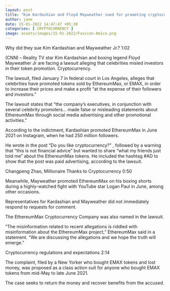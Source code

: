 ```yaml
---
layout: post
title: "Kim Kardashian and Floyd Mayweather sued for promoting cryptocurrency"
author: jane 
date: 15-01-2022 14:47:47 +05:30 
categories: [ CRYPTOCURRENCY ] 
image: assets/images/15-01-2022/Favicon-Amico.png
---
```

Why did they sue Kim Kardashian and Mayweather Jr.? 1:02

(CNN) – Reality TV star Kim Kardashian and boxing legend Floyd Mayweather Jr are facing a lawsuit alleging that celebrities misled investors in their token promotion. Cryptocurrency.

The lawsuit, filed January 7 in federal court in Los Angeles, alleges that celebrities have promoted tokens sold by EthereumMax, or EMAX, in order to increase their prices and make a profit “at the expense of their followers and investors.”

The lawsuit states that “the company’s executives, in conjunction with several celebrity promoters… made false or misleading statements about EthereumMax through social media advertising and other promotional activities.”

According to the indictment, Kardashian promoted EthereumMax in June 2021 on Instagram, when he had 250 million followers.

He wrote in the post “Do you like cryptocurrency?” , followed by a warning that “this is not financial advice” but wanted to share “what my friends just told me” about the EthereumMax tokens. He included the hashtag #AD to show that the post was paid advertising, according to the lawsuit.

Changpeng Zhao, Millionaire Thanks to Cryptocurrency 0:50

Meanwhile, Mayweather promoted EthereumMax on his boxing shorts during a highly-watched fight with YouTube star Logan Paul in June, among other occasions.

Representatives for Kardashian and Mayweather did not immediately respond to requests for comment.

The EthereumMax Cryptocurrency Company was also named in the lawsuit.

“The misinformation related to recent allegations is riddled with misinformation about the EthereumMax project,” EthereumMax said in a statement. “We are discussing the allegations and we hope the truth will emerge.”

Cryptocurrency regulations and expectations 2:14

The complaint, filed by a New Yorker who bought EMAX tokens and lost money, was proposed as a class action suit for anyone who bought EMAX tokens from mid-May to late June 2021.

The case seeks to return the money and recover benefits from the accused.
